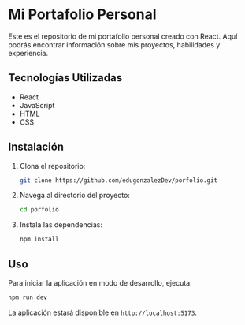 # Mi Portafolio Personal

Este es el repositorio de mi portafolio personal creado con React. Aquí podrás encontrar información sobre mis proyectos, habilidades y experiencia.

## Tecnologías Utilizadas

- React
- JavaScript
- HTML
- CSS

## Instalación

1. Clona el repositorio:
    ```bash
    git clone https://github.com/edugonzalezDev/porfolio.git
    ```
2. Navega al directorio del proyecto:
    ```bash
    cd porfolio
    ```
3. Instala las dependencias:
    ```bash
    npm install
    ```

## Uso

Para iniciar la aplicación en modo de desarrollo, ejecuta:
```bash
npm run dev
```
La aplicación estará disponible en `http://localhost:5173`.
